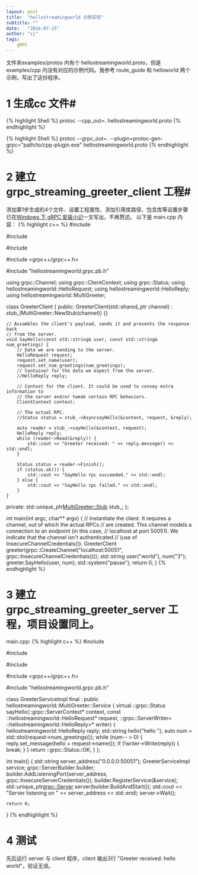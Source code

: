 ```yaml
---
layout: post
title:  "hellostreamingworld 示例实现"
subtitle: ""
date:   "2016-07-15" 
author: "cj"
tags:
    gRPC
---
```


 文件夹examples/protos 内有个 hellostreamingworld.proto，但是 examples/cpp 内没有对应的示例代码。我参考 route_guide 和 helloworld 两个示例，写出了这份程序。

# 1 生成cc 文件#
{% highlight Shell %}
protoc --cpp_out=. hellostreamingworld.proto 
{% endhighlight %}

{% highlight Shell %}
protoc --grpc_out=. --plugin=protoc-gen-grpc="path/to/cpp-plugin.exe" hellostreamingworld.proto
{% endhighlight %}

# 2 建立 grpc_streaming_greeter_client 工程#
添加第1步生成的4个文件、设置工程属性、添加引用库路径、包含库等设置步骤已在[Windows 下 gRPC 安装小记](http://wangyapeng.net/2016/07/12/install-gRPC-on-windows/)一文写出，不再赘述。
以下是 main.cpp 内容：
{% highlight c++ %}
#include <iostream>

#include <memory>

#include <string>

#include <grpc++/grpc++.h>

#include "hellostreamingworld.grpc.pb.h"

using grpc::Channel;
using grpc::ClientContext;
using grpc::Status;
using hellostreamingworld::HelloRequest;
using hellostreamingworld::HelloReply;
using hellostreamingworld::MultiGreeter;

class GreeterClient {
public:
	GreeterClient(std::shared_ptr<Channel> channel)
		: stub_(MultiGreeter::NewStub(channel)) {}

	// Assambles the client's payload, sends it and presents the response back
	// from the server.
	void SayHello(const std::string& user, const std::string& num_greetings) {
		// Data we are sending to the server.
		HelloRequest request;
		request.set_name(user);
		request.set_num_greetings(num_greetings);
		// Container for the data we expect from the server.
		//HelloReply reply;

		// Context for the client. It could be used to convey extra information to
		// the server and/or tweak certain RPC behaviors.
		ClientContext context;

		// The actual RPC.
		//Status status = stub_->AsyncsayHello(&context, request, &reply);

		auto reader = stub_->sayHello(&context, request);
		HelloReply reply;
		while (reader->Read(&reply)) {
			std::cout << "Greeter received: " << reply.message() << std::endl;
		}

		Status status = reader->Finish();
		if (status.ok()) {
			std::cout << "SayHello rpc succeeded." << std::endl;
		} else {
			std::cout << "SayHello rpc failed." << std::endl;
		}
	}

private:
	std::unique_ptr<MultiGreeter::Stub> stub_;
};



int main(int argc, char** argv) {
	// Instantiate the client. It requires a channel, out of which the actual RPCs
	// are created. This channel models a connection to an endpoint (in this case,
	// localhost at port 50051). We indicate that the channel isn't authenticated
	// (use of InsecureChannelCredentials()).
	GreeterClient greeter(grpc::CreateChannel("localhost:50051", grpc::InsecureChannelCredentials()));
	std::string user("world"), num("3");
	greeter.SayHello(user, num);
	std::system("pause");
	return 0;
}
{% endhighlight %}

# 3 建立 grpc_streaming_greeter_server 工程，项目设置同上。
main.cpp:
{% highlight c++ %}
#include <iostream>

#include <memory>

#include <string>

#include <grpc++/grpc++.h>

#include "hellostreamingworld.grpc.pb.h"

class GreeterServiceImpl final : public hellostreamingworld::MultiGreeter::Service
{
	virtual ::grpc::Status sayHello(::grpc::ServerContext* context, 
									const ::hellostreamingworld::HelloRequest* request, 
									::grpc::ServerWriter< ::hellostreamingworld::HelloReply>* writer) {
		hellostreamingworld::HelloReply reply;
		std::string hello("hello ");
		auto num = std::stoi(request->num_greetings());
		while (num-- > 0) {
			reply.set_message(hello + request->name());
			if (!writer->Write(reply)) {
				break;
			}
		}
		return ::grpc::Status::OK;
	}
};


int main()
{
	std::string server_address("0.0.0.0:50051");
	GreeterServiceImpl service;
	grpc::ServerBuilder builder;
	builder.AddListeningPort(server_address, grpc::InsecureServerCredentials());
	builder.RegisterService(&service);
	std::unique_ptr<grpc::Server> server(builder.BuildAndStart());
	std::cout << "Server listening on " << server_address << std::endl;
	server->Wait();


    return 0;
}
{% endhighlight %}

# 4 测试 #
先后运行 server 与 client 程序，client 输出3行 "Greeter received: hello world"，验证无误。

